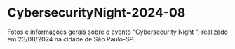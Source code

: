 # CybersecurityNight-2024-08
Fotos e informações gerais sobre o evento "Cybersecurity Night ", realizado em 23/08/2024 na cidade de São Paulo-SP.
